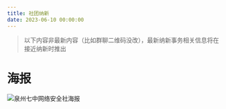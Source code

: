 ```yaml
---
title: 社团纳新
date: 2023-06-10 00:00:00
---
```


> 以下内容非最新内容（比如群聊二维码没改），最新纳新事务相关信息将在接近纳新时推出

# 海报

![泉州七中网络安全社海报](https://s2.loli.net/2023/06/22/XTimcSa6e92Hxv8.png)
